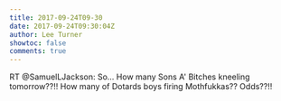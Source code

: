 ```yaml
---
title: 2017-09-24T09-30
date: 2017-09-24T09:30:04Z
author: Lee Turner
showtoc: false
comments: true
---
```


RT @SamuelLJackson: So... How many Sons A' Bitches kneeling tomorrow??!! How many of Dotards boys firing Mothfukkas?? Odds??!!

